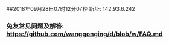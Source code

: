 ##2018年09月28日07时12分07秒 新址: 142.93.6.242
### 兔友常见问题及解答: https://github.com/wanggonging/d/blob/w/FAQ.md

